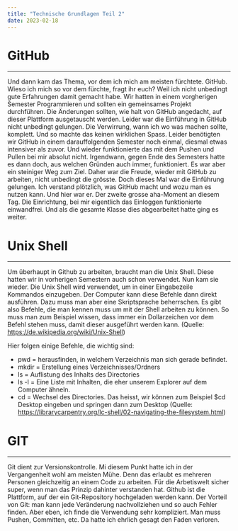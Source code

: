 ```yaml
---
title: "Technische Grundlagen Teil 2"
date: 2023-02-18
---
```


# GitHub  
---


Und dann kam das Thema, vor dem ich mich am meisten fürchtete. GitHub. Wieso ich mich so vor dem fürchte, fragt ihr euch? Weil ich nicht unbedingt gute 
Erfahrungen damit gemacht habe. Wir hatten in einem vorgherigen Semester Programmieren und sollten ein gemeinsames Projekt durchführen. Die Änderungen sollten, wie
halt von GitHub angedacht, auf dieser Plattform ausgetauscht werden. Leider war die Einführung in GitHub nicht unbedingt gelungen. Die Verwirrung, wann ich wo was
machen sollte, komplett. Und so machte das keinen wirklichen Spass. Leider benötigten wir GitHub in einem darauffolgenden Semester noch einmal, diesmal etwas 
intensiver als zuvor. Und wieder funktionierte das mit dem Pushen und Pullen bei mir absolut nicht. Irgendwann, gegen Ende des Semesters hatte es dann doch, aus 
welchen Gründen auch immer, funktioniert. Es war aber ein steiniger Weg zum Ziel. Daher war die Freude, wieder mit GitHub zu arbeiten, nicht unbedingt die grösste.
Doch dieses Mal war die Einführung gelungen. Ich verstand plötzlich, was GitHub macht und wozu man es nutzen kann. Und hier war er. Der zweite grosse aha-Moment an
diesem Tag. 
Die Einrichtung, bei mir eigentlich das Einloggen funktionierte einwandfrei. Und als die gesamte Klasse dies abgearbeitet hatte ging es weiter. 


# Unix Shell 
---

Um überhaupt in Github zu arbeiten, braucht man die Unix Shell. Diese hatten wir in vorherigen Semestern auch schon verwendet. Nun kam sie wieder. Die Unix Shell wird verwendet, um in einer Eingabezeile Kommandos 
einzugeben. Der Computer kann diese Befehle dann direkt ausführen. Dazu muss man aber eine Skriptsprache beherrschen. Es gibt also Befehle, die man kennen muss um mit der Shell arbeiten zu können.
So muss man zum Beispiel wissen, dass immer ein Dollarzeichen vor dem Befehl stehen muss, damit dieser ausgeführt werden kann.
(Quelle: https://de.wikipedia.org/wiki/Unix-Shell)


Hier folgen einige Befehle, die wichtig sind:

- pwd   =   herausfinden, in welchem Verzeichnis man sich gerade befindet. 
- mkdir =   Erstellung eines Verzeichnisses/Ordners
- ls    =   Auflistung des Inhalts des Directories
- ls -l =   Eine Liste mit Inhalten, die eher unserem Explorer auf dem Computer ähneln.
- cd    =   Wechsel des Directories. Das heisst, wir können zum Beispiel $cd Desktop eingeben und springen dann zum Desktop
(Quelle: https://librarycarpentry.org/lc-shell/02-navigating-the-filesystem.html)


# GIT
---

Git dient zur Versionskontrolle. Mi diesem Punkt hatte ich in der Vergangenheit wohl am meisten Mühe. Denn das erlaubt es mehreren Personen gleichzeitig an einem Code zu arbeiten. Für die Arbetiswelt sicher super, wenn
man das Prinzip dahinter verstanden hat. 
Github ist die Plattform, auf der ein Git-Repository hochgeladen werden kann. Der Vorteil von Git: man kann jede Veränderung nachvollziehen und so auch Fehler finden. Aber eben, ich finde die Verwendung sehr 
kompliziert. Man muss Pushen, Committen, etc. Da hatte ich ehrlich gesagt den Faden verloren.
